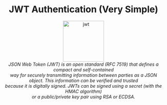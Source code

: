 <h1 align="center">JWT Authentication (Very Simple)</h1>

<p align="center">
  <img src="https://jwt.io/img/pic_logo.svg" alt="jwt" with="128" height="128" /><br>
  <i>
    JSON Web Token (JWT) is an open standard (RFC 7519) that defines a compact and self-contained <br> way for securely transmitting information between parties as a JSON object. This information can be verified and trusted <br>because it is digitally signed. JWTs can be signed using a secret (with the HMAC algorithm) <br>or a public/private key pair using RSA or ECDSA.
  </i>
</p>
